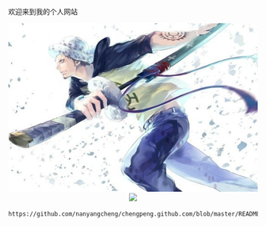 欢迎来到我的个人网站
<center>
  <img src="https://github.com/nanyangcheng/chengpeng.github.com/raw/master/psb%20(4).jpg" > 
  <center>
  <img src="https://github.com/nanyangcheng/chengpeng.github.com/raw/master/%E5%9B%BE7-1.png" > 
    
    
    
    https://github.com/nanyangcheng/chengpeng.github.com/blob/master/README.md
